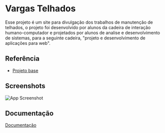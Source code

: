 
# Vargas Telhados

Esse projeto é um site para divulgação dos trabalhos de manutenção de telhados, o projeto foi desenvolvido por alunos da cadeira de interação humano-computador e projetados por alunos de analise e desenvolvimento de sistemas, para a seguinte cadeira, "projeto e desenvolvimento de aplicações para web".
## Referência

 - [Projeto base](https://github.com/HenriqDV/VargasTelhados/blob/main/Proto%CC%81tipos%20IHC.pdf)



## Screenshots

![App Screenshot](https://via.placeholder.com/468x300?text=App+Screenshot+Here)


## Documentação

[Documentação](https://link-da-documentação)


